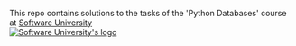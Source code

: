 This repo contains solutions to the tasks of the 'Python Databases' course at <a href="https://softuni.bg/">Software University</a><br>
<a href="https://softuni.bg/"><img src="https://user-images.githubusercontent.com/114125135/192135940-ccc73c86-8f33-41c5-9b84-0c1e2b434f5b.png" alt="Software University's logo"></a>
